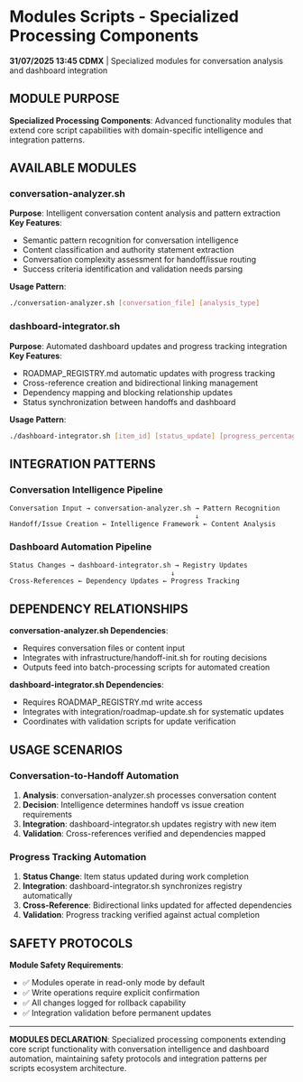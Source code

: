 # Modules Scripts - Specialized Processing Components

**31/07/2025 13:45 CDMX** | Specialized modules for conversation analysis and dashboard integration

## MODULE PURPOSE

**Specialized Processing Components**: Advanced functionality modules that extend core script capabilities with domain-specific intelligence and integration patterns.

## AVAILABLE MODULES

### **conversation-analyzer.sh**
**Purpose**: Intelligent conversation content analysis and pattern extraction
**Key Features**:
- Semantic pattern recognition for conversation intelligence
- Content classification and authority statement extraction
- Conversation complexity assessment for handoff/issue routing
- Success criteria identification and validation needs parsing

**Usage Pattern**:
```bash
./conversation-analyzer.sh [conversation_file] [analysis_type]
```

### **dashboard-integrator.sh**
**Purpose**: Automated dashboard updates and progress tracking integration
**Key Features**:
- ROADMAP_REGISTRY.md automatic updates with progress tracking
- Cross-reference creation and bidirectional linking management
- Dependency mapping and blocking relationship updates
- Status synchronization between handoffs and dashboard

**Usage Pattern**:
```bash
./dashboard-integrator.sh [item_id] [status_update] [progress_percentage]
```

## INTEGRATION PATTERNS

### **Conversation Intelligence Pipeline**
```
Conversation Input → conversation-analyzer.sh → Pattern Recognition
                                              ↓
Handoff/Issue Creation ← Intelligence Framework ← Content Analysis
```

### **Dashboard Automation Pipeline**
```
Status Changes → dashboard-integrator.sh → Registry Updates 
                                        ↓
Cross-References ← Dependency Updates ← Progress Tracking
```

## DEPENDENCY RELATIONSHIPS

**conversation-analyzer.sh Dependencies**:
- Requires conversation files or content input
- Integrates with infrastructure/handoff-init.sh for routing decisions
- Outputs feed into batch-processing scripts for automated creation

**dashboard-integrator.sh Dependencies**:
- Requires ROADMAP_REGISTRY.md write access
- Integrates with integration/roadmap-update.sh for systematic updates
- Coordinates with validation scripts for update verification

## USAGE SCENARIOS

### **Conversation-to-Handoff Automation**
1. **Analysis**: conversation-analyzer.sh processes conversation content
2. **Decision**: Intelligence determines handoff vs issue creation requirements
3. **Integration**: dashboard-integrator.sh updates registry with new item
4. **Validation**: Cross-references verified and dependencies mapped

### **Progress Tracking Automation**
1. **Status Change**: Item status updated during work completion
2. **Integration**: dashboard-integrator.sh synchronizes registry automatically
3. **Cross-Reference**: Bidirectional links updated for affected dependencies
4. **Validation**: Progress tracking verified against actual completion

## SAFETY PROTOCOLS

**Module Safety Requirements**:
- ✅ Modules operate in read-only mode by default
- ✅ Write operations require explicit confirmation
- ✅ All changes logged for rollback capability
- ✅ Integration validation before permanent updates

---

**MODULES DECLARATION**: Specialized processing components extending core script functionality with conversation intelligence and dashboard automation, maintaining safety protocols and integration patterns per scripts ecosystem architecture.